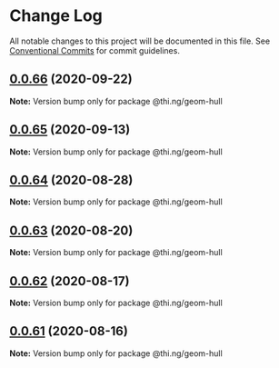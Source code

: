 # Change Log

All notable changes to this project will be documented in this file.
See [Conventional Commits](https://conventionalcommits.org) for commit guidelines.

## [0.0.66](https://github.com/thi-ng/umbrella/compare/@thi.ng/geom-hull@0.0.65...@thi.ng/geom-hull@0.0.66) (2020-09-22)

**Note:** Version bump only for package @thi.ng/geom-hull





## [0.0.65](https://github.com/thi-ng/umbrella/compare/@thi.ng/geom-hull@0.0.64...@thi.ng/geom-hull@0.0.65) (2020-09-13)

**Note:** Version bump only for package @thi.ng/geom-hull





## [0.0.64](https://github.com/thi-ng/umbrella/compare/@thi.ng/geom-hull@0.0.63...@thi.ng/geom-hull@0.0.64) (2020-08-28)

**Note:** Version bump only for package @thi.ng/geom-hull





## [0.0.63](https://github.com/thi-ng/umbrella/compare/@thi.ng/geom-hull@0.0.62...@thi.ng/geom-hull@0.0.63) (2020-08-20)

**Note:** Version bump only for package @thi.ng/geom-hull





## [0.0.62](https://github.com/thi-ng/umbrella/compare/@thi.ng/geom-hull@0.0.61...@thi.ng/geom-hull@0.0.62) (2020-08-17)

**Note:** Version bump only for package @thi.ng/geom-hull





## [0.0.61](https://github.com/thi-ng/umbrella/compare/@thi.ng/geom-hull@0.0.60...@thi.ng/geom-hull@0.0.61) (2020-08-16)

**Note:** Version bump only for package @thi.ng/geom-hull
